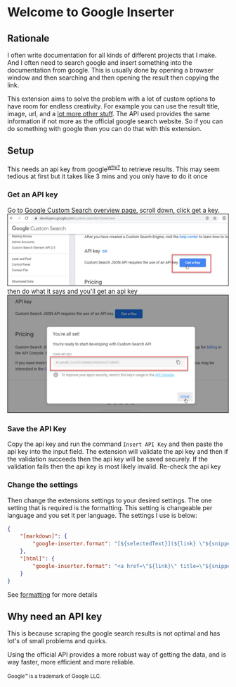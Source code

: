 # Welcome to Google Inserter

## Rationale

I often write documentation for all kinds of different projects that I make. And I often need to search google and insert something into the documentation from google. This is usually done by opening a browser window and then searching and then opening the result then copying the link.

This extension aims to solve the problem with a lot of custom options to have room for endless creativity. For example you can use the result title, image, url, and a [lot more other stuff](https://developers.google.com/custom-search/v1/reference/rest/v1/Search#result). The API used provides the same information if not more as the official google search website. So if you can do something with google then you can do that with this extension.

## Setup

This needs an api key from google<sup>[why?](#why-need-an-api-key)</sup> to retrieve results. This may seem tedious at first but it takes like 3 mins and you only have to do it once

### Get an API key

Go to [Google Custom Search overview page](https://developers.google.com/custom-search/v1/overview), scroll down, click get a key.
![get a key](assets/getting_api_key_1.jpg)
then do what it says and you'll get an api key
![api key page](assets/getting_api_key_2.jpg)

### Save the API Key

Copy the api key and run the command `Insert API Key` and then paste the api key into the input field.
The extension will validate the api key and then if the validation succeeds then the api key will be saved securely.
If the validation fails then the api key is most likely invalid. Re-check the api key

### Change the settings

Then change the extensions settings to your desired settings.
The one setting that is required is the formatting. This setting is changeable per language and you set it per language.
The settings I use is below:
```json
{
    "[markdown]": {
        "google-inserter.format": "[${selectedText}](${link} \"${snippet}\"))"
    },
    "[html]": {
        "google-inserter.format": "<a href=\"${link}\" title=\"${snippet}\">${selectedText}</a>"
    }
}
```

See [formatting](./formatting) for more details

## Why need an API key

This is because scraping the google search results is not optimal and has lot's of small problems and quirks.

Using the official API provides a more robust way of getting the data, and is way faster, more efficient and more reliable.

<small>Google™️ is a trademark of Google LLC.</small>
